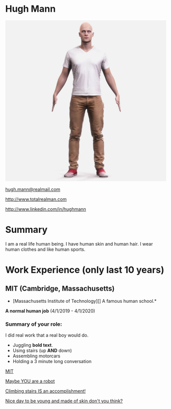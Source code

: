 # Hugh Mann

![Me](human-man-scan-190m-01.jpg)

hugh.mann@realmail.com

http://www.totalrealman.com

http://www.linkedin.com/in/hughmann

# Summary

I am a real life human being. I have human skin and human hair.
I wear human clothes and like human sports.

# Work Experience (only last 10 years)
## MIT (Cambridge, Massachusetts)

* [Massachusetts Institute of Technology][] A famous human school.*

**A normal human job** (4/1/2019 - 4/1/2020)

### Summary of your role:
I did real work that a real boy would do.
* Juggling **bold text**.
* Using stairs (up **AND** down)
* Assembling motorcars
* Holding a 3 minute long conversation


[MIT](http://www.MIT.edu)

[Maybe YOU are a robot](http://www.captcha.net/)

[Climbing stairs IS an accomplishment!](https://metro.co.uk/2018/02/26/climbing-stairs-always-killer-no-matter-fit-7342131/)

[Nice day to be young and made of skin don't you think?](https://www.youtube.com/watch?v=zpMEWBisteM)

